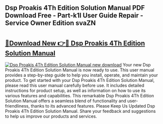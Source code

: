 ## Dsp Proakis 4Th Edition Solution Manual PDF Download Free - Part-k1l User Guide Repair - Service Owner Edition svaZN

# <h2><a href="http://bc74539.oget.top/?id=Dsp+Proakis+4Th+Edition+Solution+Manual">🔗Download New 👉🔴 Dsp Proakis 4Th Edition Solution Manual</a></h2>

[![Dsp Proakis 4Th Edition Solution Manual new download](https://i.imgur.com/5g1atiW.png)](http://bc74539.oget.top/?id=Dsp+Proakis+4Th+Edition+Solution+Manual)
Your new Dsp Proakis 4Th Edition Solution Manual is now ready to use. This user manual provides a step-by-step guide to help you install, operate, and maintain your product. To get started with your Dsp Proakis 4Th Edition Solution Manual, please read this user manual carefully before use. It includes detailed instructions for product setup, as well as information on how to use its various features and capabilities. This remarkable Dsp Proakis 4Th Edition Solution Manual offers a seamless blend of functionality and user-friendliness, thanks to its advanced features. Please Keep Us Updated Dsp Proakis 4Th Edition Solution Manual. Share your feedback and suggestions to help us improve our products and services.
